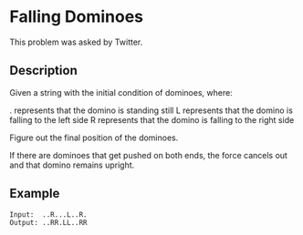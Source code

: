 # Falling Dominoes

This problem was asked by Twitter.

## Description

Given a string with the initial condition of dominoes, where:

. represents that the domino is standing still
L represents that the domino is falling to the left side
R represents that the domino is falling to the right side

Figure out the final position of the dominoes. 

If there are dominoes that get pushed on both ends, the force cancels out and that domino remains upright.

## Example

```
Input:  ..R...L..R.
Output: ..RR.LL..RR
```
